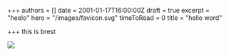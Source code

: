 +++
authors = []
date = 2001-01-17T16:00:00Z
draft = true
excerpt = "heelo"
hero = "/images/favicon.svg"
timeToRead = 0
title = "hello word"

+++
this is brest

![](/images/favicon.svg)